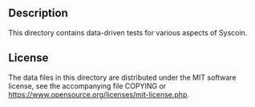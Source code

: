 Description
------------

This directory contains data-driven tests for various aspects of Syscoin.

License
--------

The data files in this directory are distributed under the MIT software
license, see the accompanying file COPYING or
https://www.opensource.org/licenses/mit-license.php.

